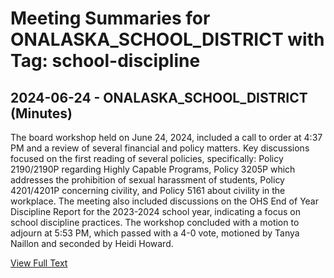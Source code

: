 # Meeting Summaries for ONALASKA_SCHOOL_DISTRICT with Tag: school-discipline

## 2024-06-24 - ONALASKA_SCHOOL_DISTRICT (Minutes)

The board workshop held on June 24, 2024, included a call to order at 4:37 PM and a review of several financial and policy matters. Key discussions focused on the first reading of several policies, specifically: Policy 2190/2190P regarding Highly Capable Programs, Policy 3205P which addresses the prohibition of sexual harassment of students, Policy 4201/4201P concerning civility, and Policy 5161 about civility in the workplace. The meeting also included discussions on the OHS End of Year Discipline Report for the 2023-2024 school year, indicating a focus on school discipline practices. The workshop concluded with a motion to adjourn at 5:53 PM, which passed with a 4-0 vote, motioned by Tanya Naillon and seconded by Heidi Howard.

[View Full Text](https://raw.githubusercontent.com/VoronoiPerspectives/WashingtonStateSchoolBoardExplorer/refs/heads/main/data/countries/usa/states/wa/counties/lewis/school_boards/onalaska_school_district/2024/2024-06-24-minutes.txt)


